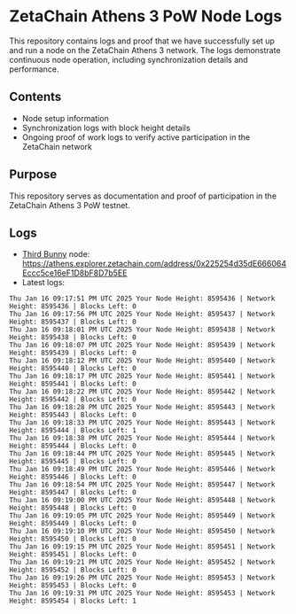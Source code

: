 # ZetaChain Athens 3 PoW Node Logs
This repository contains logs and proof that we have successfully set up and run a node on the ZetaChain Athens 3 network. The logs demonstrate continuous node operation, including synchronization details and performance.

## Contents
- Node setup information
- Synchronization logs with block height details
- Ongoing proof of work logs to verify active participation in the ZetaChain network

## Purpose
This repository serves as documentation and proof of participation in the ZetaChain Athens 3 PoW testnet.

## Logs

- [Third Bunny](https://thirdbunny.xyz/) node: https://athens.explorer.zetachain.com/address/0x225254d35dE666064Eccc5ce16eF1D8bF8D7b5EE
- Latest logs:
```
Thu Jan 16 09:17:51 PM UTC 2025 Your Node Height: 8595436 | Network Height: 8595436 | Blocks Left: 0
Thu Jan 16 09:17:56 PM UTC 2025 Your Node Height: 8595437 | Network Height: 8595437 | Blocks Left: 0
Thu Jan 16 09:18:01 PM UTC 2025 Your Node Height: 8595438 | Network Height: 8595438 | Blocks Left: 0
Thu Jan 16 09:18:07 PM UTC 2025 Your Node Height: 8595439 | Network Height: 8595439 | Blocks Left: 0
Thu Jan 16 09:18:12 PM UTC 2025 Your Node Height: 8595440 | Network Height: 8595440 | Blocks Left: 0
Thu Jan 16 09:18:17 PM UTC 2025 Your Node Height: 8595441 | Network Height: 8595441 | Blocks Left: 0
Thu Jan 16 09:18:22 PM UTC 2025 Your Node Height: 8595442 | Network Height: 8595442 | Blocks Left: 0
Thu Jan 16 09:18:28 PM UTC 2025 Your Node Height: 8595443 | Network Height: 8595443 | Blocks Left: 0
Thu Jan 16 09:18:33 PM UTC 2025 Your Node Height: 8595443 | Network Height: 8595444 | Blocks Left: 1
Thu Jan 16 09:18:38 PM UTC 2025 Your Node Height: 8595444 | Network Height: 8595444 | Blocks Left: 0
Thu Jan 16 09:18:44 PM UTC 2025 Your Node Height: 8595445 | Network Height: 8595445 | Blocks Left: 0
Thu Jan 16 09:18:49 PM UTC 2025 Your Node Height: 8595446 | Network Height: 8595446 | Blocks Left: 0
Thu Jan 16 09:18:54 PM UTC 2025 Your Node Height: 8595447 | Network Height: 8595447 | Blocks Left: 0
Thu Jan 16 09:19:00 PM UTC 2025 Your Node Height: 8595448 | Network Height: 8595448 | Blocks Left: 0
Thu Jan 16 09:19:05 PM UTC 2025 Your Node Height: 8595449 | Network Height: 8595449 | Blocks Left: 0
Thu Jan 16 09:19:10 PM UTC 2025 Your Node Height: 8595450 | Network Height: 8595450 | Blocks Left: 0
Thu Jan 16 09:19:15 PM UTC 2025 Your Node Height: 8595451 | Network Height: 8595451 | Blocks Left: 0
Thu Jan 16 09:19:21 PM UTC 2025 Your Node Height: 8595452 | Network Height: 8595452 | Blocks Left: 0
Thu Jan 16 09:19:26 PM UTC 2025 Your Node Height: 8595453 | Network Height: 8595453 | Blocks Left: 0
Thu Jan 16 09:19:31 PM UTC 2025 Your Node Height: 8595453 | Network Height: 8595454 | Blocks Left: 1
```
